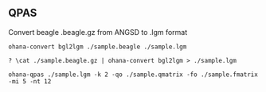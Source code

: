 ## QPAS

Convert beagle .beagle.gz from ANGSD to .lgm format

`ohana-convert bgl2lgm ./sample.beagle ./sample.lgm`

`? \cat ./sample.beagle.gz | ohana-convert bgl2lgm > ./sample.lgm`

`ohana-qpas ./sample.lgm -k 2 -qo ./sample.qmatrix -fo ./sample.fmatrix -mi 5 -nt 12`
